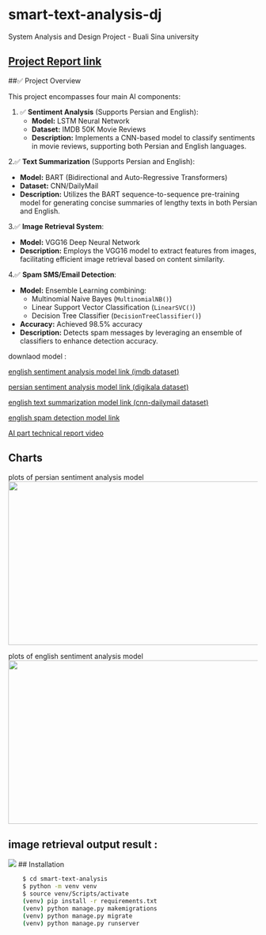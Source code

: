 # smart-text-analysis-dj
System Analysis and Design Project - Buali Sina university
## <a href="https://docs.google.com/document/d/1FNOPGcMwcgWNx5GGXCWIE0_kgJKzGjx4ChPE7sT29m4/edit?usp=sharing"> Project Report link </a>

##✅ Project Overview

This project encompasses four main AI components:

1. ✅ **Sentiment Analysis** (Supports Persian and English):
   - **Model:** LSTM Neural Network 
   - **Dataset:** IMDB 50K Movie Reviews
   - **Description:** Implements a CNN-based model to classify sentiments in movie reviews, supporting both Persian and English languages.

2.✅ **Text Summarization** (Supports Persian and English):
   - **Model:** BART (Bidirectional and Auto-Regressive Transformers)
   - **Dataset:** CNN/DailyMail
   - **Description:** Utilizes the BART sequence-to-sequence pre-training model for generating concise summaries of lengthy texts in both Persian and English.

3.✅ **Image Retrieval System**:
   - **Model:** VGG16 Deep Neural Network
   - **Description:** Employs the VGG16 model to extract features from images, facilitating efficient image retrieval based on content similarity.

4.✅ **Spam SMS/Email Detection**:
   - **Model:** Ensemble Learning combining:
     - Multinomial Naive Bayes (`MultinomialNB()`)
     - Linear Support Vector Classification (`LinearSVC()`)
     - Decision Tree Classifier (`DecisionTreeClassifier()`)
   - **Accuracy:** Achieved 98.5% accuracy
   - **Description:** Detects spam messages by leveraging an ensemble of classifiers to enhance detection accuracy.

downlaod model :
<p><a href="https://drive.google.com/file/d/13QmMsfNwvm6U4asXd6gurvSkl3nbuIEL/view?usp=drive_link"> english sentiment analysis model link (imdb dataset)</a>  </p>
<p><a href="https://drive.google.com/file/d/1T3IXeqAld5d6xq1Qq6DMsqXkvNzviYFc/view?usp=sharing"> persian sentiment analysis model link (digikala dataset) </a>  </p>
<p><a href="https://drive.google.com/file/d/10EZapoHN0lJ2MTZDTI6qS04ta0h0P9Bx/view?usp=sharing"> english text summarization model link (cnn-dailymail dataset) </a>  <p><a href="https://drive.google.com/file/d/1sESyT11mTa2pI4PT4vMqVufeC1NE2s45/view?usp=sharing"> english spam detection model link  </a>

<a href="https://www.aparat.com/v/zliNs" > AI part technical report video</a> 

## Charts
plots of persian sentiment analysis model 
<img src="https://s8.uupload.ir/files/per-sen-model-chart_0jbt.png" width="750" height="330" > 

plots of english sentiment analysis model 
<img src="https://s8.uupload.ir/files/sen-ana-en-plt_n12z.png" width="750" height="330" > 

## image retrieval output result :
<img src="https://s8.uupload.ir/files/run_prj_b8n.png" >
## Installation

```bash
    $ cd smart-text-analysis
    $ python -m venv venv
    $ source venv/Scripts/activate
    (venv) pip install -r requirements.txt
    (venv) python manage.py makemigrations
    (venv) python manage.py migrate
    (venv) python manage.py runserver
```
